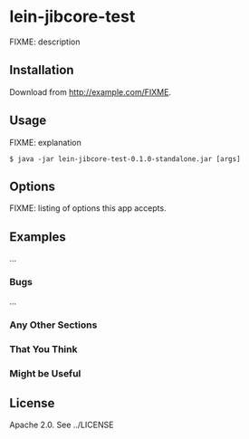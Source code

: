 # lein-jibcore-test

FIXME: description

## Installation

Download from http://example.com/FIXME.

## Usage

FIXME: explanation

    $ java -jar lein-jibcore-test-0.1.0-standalone.jar [args]

## Options

FIXME: listing of options this app accepts.

## Examples

...

### Bugs

...

### Any Other Sections
### That You Think
### Might be Useful

## License

Apache 2.0. See ../LICENSE

